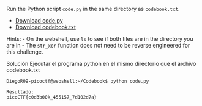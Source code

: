 Run the Python script `code.py` in the same directory as `codebook.txt`.

- [Download code.py](https://artifacts.picoctf.net/c/2/code.py)
- [Download codebook.txt](https://artifacts.picoctf.net/c/2/codebook.txt)

Hints: 
	- On the webshell, use `ls` to see if both files are in the directory you are in
	- The `str_xor` function does not need to be reverse engineered for this challenge.

Solución
Ejecutar el programa python en el mismo directorio que el archivo codebook.txt
```
DiegoR09-picoctf@webshell:~/Codebook$ python code.py 

Resultado:
picoCTF{c0d3b00k_455157_7d102d7a}
```